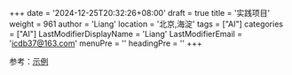 +++
date = '2024-12-25T20:32:26+08:00'
draft = true
title = '实践项目'
weight = 961
author = 'Liang'
location = '北京,海淀'
tags = ["AI"]
categories = ["AI"]
LastModifierDisplayName = 'Liang'
LastModifierEmail = 'icdb37@163.com'
menuPre = ''
headingPre = ''
+++

参考：[示例](https://www.paddlepaddle.org.cn/documentation/docs/zh/practices/cv/index_cn.html)

